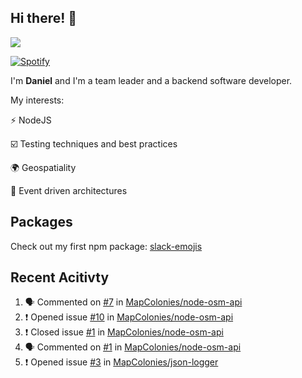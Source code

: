 ## Hi there! 👋

<p>
  <img src="https://github-readme-stats.vercel.app/api?username=syncush&theme=tokyonight">
</p>

[![Spotify](https://novatorem-rust.vercel.app/api/spotify)](https://open.spotify.com/user/syncush)

I'm **Daniel** and I'm a team leader and a backend software developer.

My interests:

⚡ NodeJS

☑️ Testing techniques and best practices

🌍 Geospatiality

🧠 Event driven architectures

## Packages
Check out my first npm package: [slack-emojis](https://www.npmjs.com/package/slack-emojis)

## Recent Acitivty
<!--START_SECTION:activity-->
1. 🗣 Commented on [#7](https://github.com/MapColonies/node-osm-api/issues/7) in [MapColonies/node-osm-api](https://github.com/MapColonies/node-osm-api)
2. ❗️ Opened issue [#10](https://github.com/MapColonies/node-osm-api/issues/10) in [MapColonies/node-osm-api](https://github.com/MapColonies/node-osm-api)
3. ❗️ Closed issue [#1](https://github.com/MapColonies/node-osm-api/issues/1) in [MapColonies/node-osm-api](https://github.com/MapColonies/node-osm-api)
4. 🗣 Commented on [#1](https://github.com/MapColonies/node-osm-api/issues/1) in [MapColonies/node-osm-api](https://github.com/MapColonies/node-osm-api)
5. ❗️ Opened issue [#3](https://github.com/MapColonies/json-logger/issues/3) in [MapColonies/json-logger](https://github.com/MapColonies/json-logger)
<!--END_SECTION:activity-->

